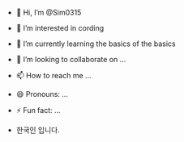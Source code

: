 - 👋 Hi, I’m @Sim0315
- 👀 I’m interested in cording
- 🌱 I’m currently learning the basics of the basics
- 💞️ I’m looking to collaborate on ...
- 📫 How to reach me ...
- 😄 Pronouns: ...
- ⚡ Fun fact: ...

- 한국인 입니다.

<!---
Sim0315/Sim0315 is a ✨ special ✨ repository because its `README.md` (this file) appears on your GitHub profile.
You can click the Preview link to take a look at your changes.
--->
